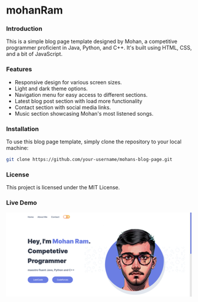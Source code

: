 # mohanRam

### Introduction
This is a simple blog page template designed by Mohan, a competitive programmer proficient in Java, Python, and C++. It's built using HTML, CSS, and a bit of JavaScript.

### Features
- Responsive design for various screen sizes.
- Light and dark theme options.
- Navigation menu for easy access to different sections.
- Latest blog post section with load more functionality
- Contact section with social media links.
- Music section showcasing Mohan's most listened songs.

### Installation

To use this blog page template, simply clone the repository to your local machine:

```bash
git clone https://github.com/your-username/mohans-blog-page.git
```

### License

This project is licensed under the MIT License.

### Live Demo

[![](./assets/template.png)](https://github.com/MohanRamSridhar/mohanRam/blob/8f4a6d9780195a5b025c7d47b691ae69e08cf3f7/assets/template.png)


